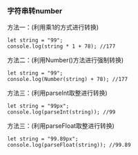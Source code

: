 ### 字符串转number

方法一：(利用乘1的方式进行转换)

	let string = "99";
	console.log(string * 1 + 78); //177
	
方法二：(利用Number()方法进行强制转换)

	let string = "99";
	console.log(Number(string) + 78); //177
	
方法三：(利用parseInt取整进行转换)

	let string = "99px";
	console.log(parseInt(string)); //99
	
方法三：(利用parseFloat取整进行转换)

	let string = "99.89px";
	console.log(parseFloat(string)); //99.89